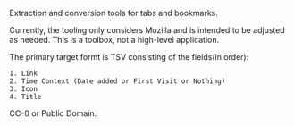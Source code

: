 Extraction and conversion tools for tabs and bookmarks.

Currently, the tooling only considers Mozilla and is intended to be adjusted as needed.
This is a toolbox, not a high-level application.

The primary target formt is TSV consisting of the fields(in order):

	1. Link
	2. Time Context (Date added or First Visit or Nothing)
	3. Icon
	4. Title

CC-0 or Public Domain.
